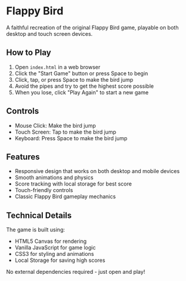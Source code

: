 # Flappy Bird

A faithful recreation of the original Flappy Bird game, playable on both desktop and touch screen devices.

## How to Play

1. Open `index.html` in a web browser
2. Click the "Start Game" button or press Space to begin
3. Click, tap, or press Space to make the bird jump
4. Avoid the pipes and try to get the highest score possible
5. When you lose, click "Play Again" to start a new game

## Controls

- Mouse Click: Make the bird jump
- Touch Screen: Tap to make the bird jump
- Keyboard: Press Space to make the bird jump

## Features

- Responsive design that works on both desktop and mobile devices
- Smooth animations and physics
- Score tracking with local storage for best score
- Touch-friendly controls
- Classic Flappy Bird gameplay mechanics

## Technical Details

The game is built using:
- HTML5 Canvas for rendering
- Vanilla JavaScript for game logic
- CSS3 for styling and animations
- Local Storage for saving high scores

No external dependencies required - just open and play! 